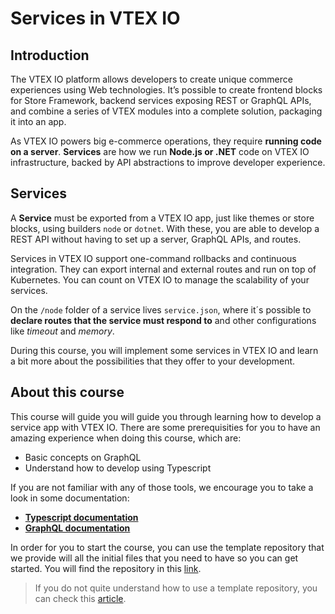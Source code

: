# Services in VTEX IO

## Introduction

The VTEX IO platform allows developers to create unique commerce experiences using Web technologies. It’s possible to create frontend blocks for Store Framework, backend services exposing REST or GraphQL APIs, and combine a series of VTEX modules into a complete solution, packaging it into an app.

As VTEX IO powers big e-commerce operations, they require **running code on a server**. **Services** are how we run **Node.js or .NET** code on VTEX IO infrastructure, backed by API abstractions to improve developer experience.

## Services

A **Service** must be exported from a VTEX IO app, just like themes or store blocks, using builders `node` or `dotnet`. With these, you are able to develop a REST API without having to set up a server, GraphQL APIs, and routes.

Services in VTEX IO support one-command rollbacks and continuous integration. They can export internal and external routes and run on top of Kubernetes. You can count on VTEX IO to manage the scalability of your services.

On the `/node` folder of a service lives `service.json`, where it´s possible to **declare routes that the service must respond to** and other configurations like _timeout_ and _memory_.

During this course, you will implement some services in VTEX IO and learn a bit more about the possibilities that they offer to your development.

## About this course

This course will guide you will guide you through learning how to develop a service app with VTEX IO. There are some prerequisities for you to have an amazing experience when doing this course, which are:

- Basic concepts on GraphQL
- Understand how to develop using Typescript

If you are not familiar with any of those tools, we encourage you to take a look in some documentation:

- [**Typescript documentation**](https://www.typescriptlang.org/)
- [**GraphQL documentation**](https://graphql.org/learn/)

In order for you to start the course, you can use the template repository that we provide will all the initial files that you need to have so you can get started. You will find the repository in this [link](https://github.com/vtex-trainings/service-course-template).

> If you do not quite understand how to use a template repository, you can check this [article](https://developers.vtex.com/page/how-to-use-a-template-repository).